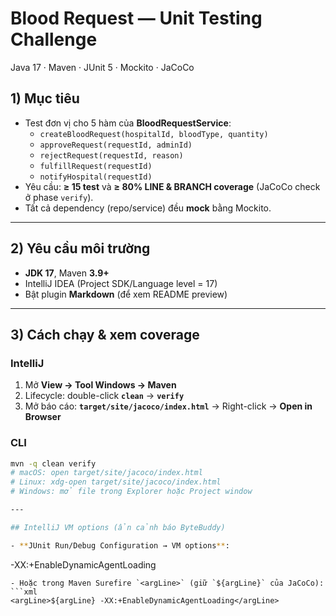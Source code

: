 # Blood Request — Unit Testing Challenge
Java 17 · Maven · JUnit 5 · Mockito · JaCoCo

## 1) Mục tiêu
- Test đơn vị cho 5 hàm của **BloodRequestService**:
    - `createBloodRequest(hospitalId, bloodType, quantity)`
    - `approveRequest(requestId, adminId)`
    - `rejectRequest(requestId, reason)`
    - `fulfillRequest(requestId)`
    - `notifyHospital(requestId)`
- Yêu cầu: **≥ 15 test** và **≥ 80% LINE & BRANCH coverage** (JaCoCo check ở phase `verify`).
- Tất cả dependency (repo/service) đều **mock** bằng Mockito.

---

## 2) Yêu cầu môi trường
- **JDK 17**, Maven **3.9+**
- IntelliJ IDEA (Project SDK/Language level = 17)
- Bật plugin **Markdown** (để xem README preview)

---

## 3) Cách chạy & xem coverage
### IntelliJ
1. Mở **View → Tool Windows → Maven**
2. Lifecycle: double-click **`clean`** → **`verify`**
3. Mở báo cáo: **`target/site/jacoco/index.html`** → Right-click → **Open in Browser**

### CLI
```bash
mvn -q clean verify
# macOS: open target/site/jacoco/index.html
# Linux: xdg-open target/site/jacoco/index.html
# Windows: mở file trong Explorer hoặc Project window

---

## IntelliJ VM options (ẩn cảnh báo ByteBuddy)

- **JUnit Run/Debug Configuration → VM options**:
```
-XX:+EnableDynamicAgentLoading
```
- Hoặc trong Maven Surefire `<argLine>` (giữ `${argLine}` của JaCoCo):
```xml
<argLine>${argLine} -XX:+EnableDynamicAgentLoading</argLine>
```

